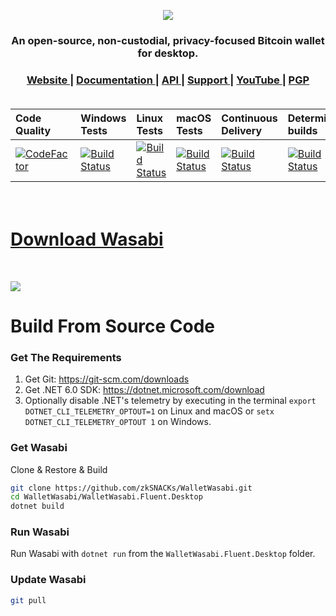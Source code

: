 <p align="center">
  <a href="https://wasabiwallet.io">
    <img src="https://user-images.githubusercontent.com/51679301/169354261-c894bac0-27f2-4a29-8470-a7519963a4b5.jpg">
  </a>
</p>

<h3 align="center">
    An open-source, non-custodial, privacy-focused Bitcoin wallet for desktop.
</h3>

<h3 align="center">
  <a href="https://wasabiwallet.io">
    Website
  </a>
  <span> | </span>
  <a href="https://docs.wasabiwallet.io/">
    Documentation
  </a>
  <span> | </span>
  <a href="https://docs.wasabiwallet.io/building-wasabi/TechnicalOverview.html#v-general-wallet-features">
    API
  </a>
  <span> | </span>
  <a href="https://github.com/zkSNACKs/WalletWasabi/discussions/5185">
    Support
  </a>
  <span> | </span>
  <a href="https://www.youtube.com/c/WasabiWallet">
    YouTube
  </a>
  <span> | </span>
  <a href="https://github.com/zkSNACKs/WalletWasabi/blob/master/PGP.txt">
    PGP
  </a>
</div>

<br>
<br>

| Code Quality           | Windows Tests           | Linux Tests             | macOS Tests             | Continuous Delivery       | Deterministic builds      | License                   |
| :----------------------| :-----------------------| :-----------------------| :-----------------------| :-------------------------| :-------------------------| :-------------------------|
| [![CodeFactor][9]][10] | [![Build Status][1]][2] | [![Build Status][3]][4] | [![Build Status][5]][6] | [![Build Status][11]][12] | [![Build Status][13]][14] | [![GitHub license][7]][8] |

[1]: https://dev.azure.com/zkSNACKs/Wasabi/_apis/build/status/Wasabi.Windows?branchName=master
[2]: https://dev.azure.com/zkSNACKs/Wasabi/_build?definitionId=3
[3]: https://dev.azure.com/zkSNACKs/Wasabi/_apis/build/status/Wasabi.Linux?branchName=master
[4]: https://dev.azure.com/zkSNACKs/Wasabi/_build?definitionId=1
[5]: https://dev.azure.com/zkSNACKs/Wasabi/_apis/build/status/Wasabi.Osx?branchName=master
[6]: https://dev.azure.com/zkSNACKs/Wasabi/_build?definitionId=2
[7]: https://img.shields.io/github/license/zkSNACKs/WalletWasabi.svg
[8]: https://github.com/zkSNACKs/WalletWasabi/blob/master/LICENSE.md
[9]: https://www.codefactor.io/repository/github/zksnacks/walletwasabi/badge
[10]: https://www.codefactor.io/repository/github/zksnacks/walletwasabi
[11]: https://dev.azure.com/zkSNACKs/Wasabi/_apis/build/status/Wasabi.ContinuousDelivery?branchName=master
[12]: https://dev.azure.com/zkSNACKs/Wasabi/_build/latest?definitionId=12&branchName=master
[13]: https://dev.azure.com/zkSNACKs/Wasabi/_apis/build/status/Wasabi.DeterministicBuild?branchName=master
[14]: https://dev.azure.com/zkSNACKs/Wasabi/_build/latest?definitionId=13&branchName=master

<br>

# [Download Wasabi](https://github.com/zkSNACKs/WalletWasabi/releases)

<br>

![](https://i.imgur.com/sljB8HL.png)

# Build From Source Code

### Get The Requirements

1. Get Git: https://git-scm.com/downloads
2. Get .NET 6.0 SDK: https://dotnet.microsoft.com/download
3. Optionally disable .NET's telemetry by executing in the terminal `export DOTNET_CLI_TELEMETRY_OPTOUT=1` on Linux and macOS or `setx DOTNET_CLI_TELEMETRY_OPTOUT 1` on Windows.

### Get Wasabi

Clone & Restore & Build

```sh
git clone https://github.com/zkSNACKs/WalletWasabi.git
cd WalletWasabi/WalletWasabi.Fluent.Desktop
dotnet build
```

### Run Wasabi

Run Wasabi with `dotnet run` from the `WalletWasabi.Fluent.Desktop` folder.

### Update Wasabi

```sh
git pull
```
